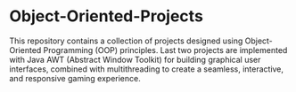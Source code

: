 # Object-Oriented-Projects
This repository contains a collection of projects designed using Object-Oriented Programming (OOP) principles. Last two projects are implemented with Java AWT (Abstract Window Toolkit) for building graphical user interfaces, combined with multithreading to create a seamless, interactive, and responsive gaming experience.
